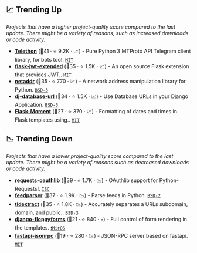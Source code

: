 ## 📈 Trending Up

_Projects that have a higher project-quality score compared to the last update. There might be a variety of reasons, such as increased downloads or code activity._

- <b><a href="https://github.com/LonamiWebs/Telethon">Telethon</a></b> (🥇41 ·  ⭐ 9.2K · 📈) - Pure Python 3 MTProto API Telegram client library, for bots too!. <code><a href="http://bit.ly/34MBwT8">MIT</a></code>
- <b><a href="https://github.com/vimalloc/flask-jwt-extended">flask-jwt-extended</a></b> (🥈35 ·  ⭐ 1.5K · 📈) - An open source Flask extension that provides JWT.. <code><a href="http://bit.ly/34MBwT8">MIT</a></code> <code><img src="https://flask.palletsprojects.com/en/1.1.x/_static/flask-icon.png" style="display:inline;" width="13" height="13"></code>
- <b><a href="https://github.com/netaddr/netaddr">netaddr</a></b> (🥈35 ·  ⭐ 770 · 📈) - A network address manipulation library for Python. <code><a href="http://bit.ly/3aKzpTv">BSD-3</a></code>
- <b><a href="https://github.com/jazzband/dj-database-url">dj-database-url</a></b> (🥈34 ·  ⭐ 1.5K · 📈) - Use Database URLs in your Django Application. <code><a href="http://bit.ly/3aKzpTv">BSD-3</a></code> <code><img src="https://static.djangoproject.com/img/icon-touch.e4872c4da341.png" style="display:inline;" width="13" height="13"></code>
- <b><a href="https://github.com/miguelgrinberg/Flask-Moment">Flask-Moment</a></b> (🥈27 ·  ⭐ 370 · 📈) - Formatting of dates and times in Flask templates using.. <code><a href="http://bit.ly/34MBwT8">MIT</a></code> <code><img src="https://flask.palletsprojects.com/en/1.1.x/_static/flask-icon.png" style="display:inline;" width="13" height="13"></code>

## 📉 Trending Down

_Projects that have a lower project-quality score compared to the last update. There might be a variety of reasons such as decreased downloads or code activity._

- <b><a href="https://github.com/requests/requests-oauthlib">requests-oauthlib</a></b> (🥇39 ·  ⭐ 1.7K · 📉) - OAuthlib support for Python-Requests!. <code><a href="http://bit.ly/3hkKRql">ISC</a></code>
- <b><a href="https://github.com/kurtmckee/feedparser">feedparser</a></b> (🥇37 ·  ⭐ 1.9K · 📉) - Parse feeds in Python. <code><a href="http://bit.ly/3rqEWVr">BSD-2</a></code>
- <b><a href="https://github.com/john-kurkowski/tldextract">tldextract</a></b> (🥇35 ·  ⭐ 1.8K · 📉) - Accurately separates a URLs subdomain, domain, and public.. <code><a href="http://bit.ly/3aKzpTv">BSD-3</a></code>
- <b><a href="https://github.com/jazzband/django-floppyforms">django-floppyforms</a></b> (🥉21 ·  ⭐ 840 · 💀) - Full control of form rendering in the templates. <code><a href="https://tldrlegal.com/search?q=MirOS">❗️MirOS</a></code> <code><img src="https://static.djangoproject.com/img/icon-touch.e4872c4da341.png" style="display:inline;" width="13" height="13"></code>
- <b><a href="https://github.com/smagafurov/fastapi-jsonrpc">fastapi-jsonrpc</a></b> (🥉19 ·  ⭐ 280 · 📉) - JSON-RPC server based on fastapi. <code><a href="http://bit.ly/34MBwT8">MIT</a></code> <code><img src="https://fastapi.tiangolo.com/img/favicon.png" style="display:inline;" width="13" height="13"></code>

